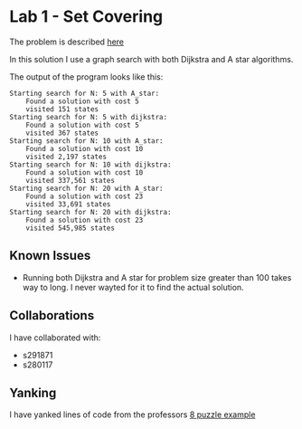 Lab 1 - Set Covering
====================

The problem is described [here](https://github.com/squillero/computational-intelligence/blob/master/2022-23/lab1_set-covering.ipynb)

In this solution I use a graph search with both Dijkstra and A star algorithms.

The output of the program looks like this:

```
Starting search for N: 5 with A_star:
	Found a solution with cost 5
	visited 151 states
Starting search for N: 5 with dijkstra:
	Found a solution with cost 5
	visited 367 states
Starting search for N: 10 with A_star:
	Found a solution with cost 10
	visited 2,197 states
Starting search for N: 10 with dijkstra:
	Found a solution with cost 10
	visited 337,561 states
Starting search for N: 20 with A_star:
	Found a solution with cost 23
	visited 33,691 states
Starting search for N: 20 with dijkstra:
	Found a solution with cost 23
	visited 545,985 states
```

Known Issues
------------

- Running both Dijkstra and A star for problem size greater than 100
  takes way to long. I never wayted for it to find the actual solution.

Collaborations
--------------

I have collaborated with:

- s291871
- s280117

Yanking
-------

I have yanked lines of code from the professors
[8 puzzle example](https://github.com/squillero/computational-intelligence/blob/master/2022-23/lab1_set-covering.ipynb)

